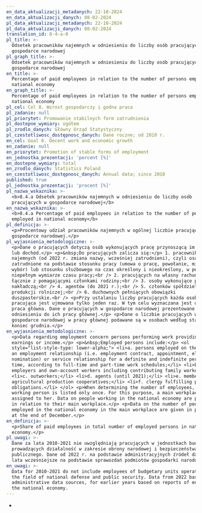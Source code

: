 ```yaml
---
en_data_aktualizacji_metadanych: 22-10-2024
en_data_aktualizacji_danych: 08-02-2024
pl_data_aktualizacji_metadanych: 22-10-2024
pl_data_aktualizacji_danych: 08-02-2024
translation_id: 8-4-a-0
pl_title: >-
  Odsetek pracowników najemnych w odniesieniu do liczby osób pracujących w
  gospodarce narodowej
pl_graph_title: >-
  Odsetek pracowników najemnych w odniesieniu do liczby osób pracujących w
  gospodarce narodowej
en_title: >-
  Percentage of paid employees in relation to the number of persons employed in
  national economy
en_graph_title: >-
  Percentage of paid employees in relation to the number of persons employed in
  national economy
pl_cel: Cel 8. Wzrost gospodarczy i godna praca
pl_zadanie: null
pl_priorytet: Promowanie stabilnych form zatrudnienia
pl_dostepne_wymiary: ogółem
pl_zrodlo_danych: Główny Urząd Statystyczny
pl_czestotliwosc_dostępnosc_danych: Dane roczne; od 2010 r.
en_cel: Goal 8. Decent work and economic growth
en_zadanie: null
en_priorytet: Promotion of stable forms of employment
en_jednostka_prezentacji: 'percent [%]'
en_dostepne_wymiary: total
en_zrodlo_danych: Statistics Poland
en_czestotliwosc_dostępnosc_danych: Annual data; since 2010
published: true
pl_jednostka_prezentacji: 'procent [%]'
pl_nazwa_wskaznika: >-
  <b>8.4.a Odsetek pracowników najemnych w odniesieniu do liczby osób
  pracujących w gospodarce narodowej</b>
en_nazwa_wskaznika: >-
  <b>8.4.a Percentage of paid employees in relation to the number of persons
  employed in national economy</b>
pl_definicja: >-
  <p>Procentowy udział pracowników najemnych w ogólnej liczbie pracujących w
  gospodarce narodowej.</p>
pl_wyjasnienia_metodologiczne: >-
  <p>Dane o pracujących dotyczą osób wykonujących pracę przynoszącą im zarobek
  lub dochód.</p> <p>&nbsp;Do pracujących zalicza się:</p> 1. pracowników
  najemnych (od 2022 r. zmiana nazwy, wcześniej zatrudnieni), czyli osoby
  zatrudnione na podstawie stosunku pracy (umowa o pracę, powołanie, mianowanie,
  wybór) lub stosunku służbowego na czas określony i nieokreślony, w pełnym i
  niepełnym wymiarze czasu pracy;<br /> 2. pracujących na własny rachunek,
  łącznie z pomagającymi członkami rodziny;<br /> 3. osoby wykonujące pracę
  nakładczą;<br /> 4. agentów (do 2021 r.);<br /> 5. członków spółdzielni
  produkcji rolniczej;<br /> 6. duchownych pełniących obowiązki
  duszpasterskie.<br /> <p>Przy ustalaniu liczby pracujących każda osoba
  pracująca jest ujmowana tylko jeden raz. W tym celu wyznaczana jest dla niej
  praca główna. Dane o pracujących w gospodarce narodowej prezentowane są w
  odniesieniu do ich pracy głównej.</p> <p>Dane o liczbie pracujących w
  gospodarce narodowej w pracy głównej podawane są w osobach według stanu na
  koniec grudnia.</p>
en_wyjasnienia_metodologiczne: >-
  <p>Data regarding employment concern persons performing work providing
  earnings or income.</p> <p>&nbsp;Employed persons include:</p> <ol
  style="list-style-type: lower-alpha;"> <li>a. persons employed on the basis of
  an employment relationship (i.e. employment contract, appointment, election or
  nomination) or service relationship for a definite and indefinite period of
  time, according to full-time and part-time work schedules;</li> <li>b.
  employers and own-account workers including contributing family workers;</li>
  <li>c. outworkers;</li> <li>d. agents (until 2021);</li> <li>e. members of
  agricultural production cooperatives;</li> <li>f. clergy fulfilling priestly
  obligations.</li> </ol> <p>When determining the number of employees, each
  working person is listed only once. For this purpose, a main workplace is
  assigned to her. Data on people working in the national economy are presented
  in relation to their main workplace.</p> <p>Data on the number of people
  employed in the national economy in the main workplace are given in persons as
  at the end of December.</p>
en_definicja: >-
  <p>Share of paid employees in total number of employed persons in national
  economy.</p>
pl_uwagi: >-
  Dane za lata 2010-2021 nie uwzględniają pracujących w jednostkach budżetowych
  prowadzących działalność w zakresie obrony narodowej i bezpieczeństwa
  publicznego. Dane od 2022 r. na podstawie administracyjnych źródeł danych, za
  lata wcześniejsze na podstawie sprawozdań podmiotów gospodarki narodowej.
en_uwagi: >-
  Data for 2010-2021 do not include employees of budgetary units operating in
  the field of national defense and public security. Data from 2022 based on
  administrative data sources, for earlier years based on reports of entities of
  the national economy.
---
```

-
